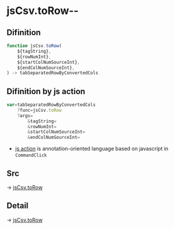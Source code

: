# jsCsv.toRow--

## Difinition

```js.js
function jsCsv.toRow(
	${tagString},
	${rowNumInt},
	${startColNumSourceInt},
	${endColNumSourceInt},
) -> tabSeparatedRowByConvertedCols
```




## Difinition by js action

```js.js
var=tabSeparatedRowByConvertedCols
	?func=jsCsv.toRow
	?args=
		&tagString=
		&rowNumInt=
		&startColNumSourceInt=
		&endColNumSourceInt=
```

- [js action](#) is annotation-oriented language based on javascript in `CommandClick`



## Src

-> [jsCsv.toRow](https://github.com/puutaro/CommandClick/blob/master/app/src/main/java/com/puutaro/commandclick/fragment_lib/terminal_fragment/js_interface/JsCsv.kt#L228)

## Detail

-> [jsCsv.toRow](https://github.com/puutaro/CommandClick/blob/master/md/developer/js_interface/details/JsCsv/toRow.md)
